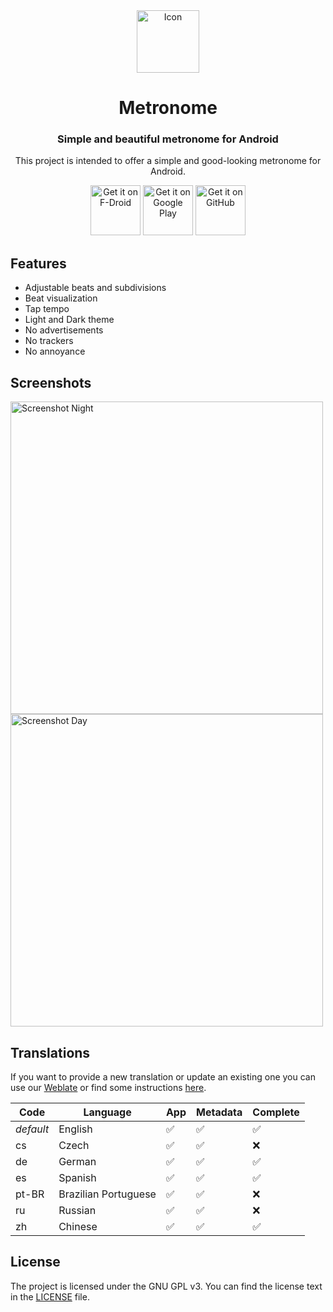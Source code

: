 <div align="center">

<img src="fastlane/metadata/android/en-US/images/icon.png" alt="Icon" height="100"/>

# Metronome

### Simple and beautiful metronome for Android

This project is intended to offer a simple and good-looking metronome for Android.

[<img src="https://fdroid.gitlab.io/artwork/badge/get-it-on.png"
alt="Get it on F-Droid"
height="80">](https://f-droid.org/packages/com.bobek.metronome/)
[<img src="https://play.google.com/intl/en_us/badges/images/generic/en-play-badge.png"
alt="Get it on Google Play"
height="80">](https://play.google.com/store/apps/details?id=com.bobek.metronome)
[<img src="https://i.ibb.co/q0mdc4Z/get-it-on-github.png"
alt="Get it on GitHub"
height="80">](https://github.com/Kr0oked/Metronome/releases/latest)

</div>

## Features

* Adjustable beats and subdivisions
* Beat visualization
* Tap tempo
* Light and Dark theme
* No advertisements
* No trackers
* No annoyance

## Screenshots

<img src="fastlane/metadata/android/en-US/images/phoneScreenshots/1.png" alt="Screenshot Night" height="500"/><img src="fastlane/metadata/android/en-US/images/phoneScreenshots/2.png" alt="Screenshot Day" height="500"/>

## Translations

If you want to provide a new translation or update an existing one you can use our [Weblate](https://hosted.weblate.org/projects/metronome/) or find some instructions
[here](doc/translations.md).

| Code      | Language             | App                | Metadata           | Complete           |
|-----------|----------------------|--------------------|--------------------|--------------------|
| *default* | English              | :white_check_mark: | :white_check_mark: | :white_check_mark: |
| cs        | Czech                | :white_check_mark: | :white_check_mark: | :x:                |
| de        | German               | :white_check_mark: | :white_check_mark: | :white_check_mark: |
| es        | Spanish              | :white_check_mark: | :white_check_mark: | :white_check_mark: |
| pt-BR     | Brazilian Portuguese | :white_check_mark: | :white_check_mark: | :x:                |
| ru        | Russian              | :white_check_mark: | :white_check_mark: | :x:                |
| zh        | Chinese              | :white_check_mark: | :white_check_mark: | :white_check_mark: |

## License

The project is licensed under the GNU GPL v3. You can find the license text in the [LICENSE](LICENSE) file.
